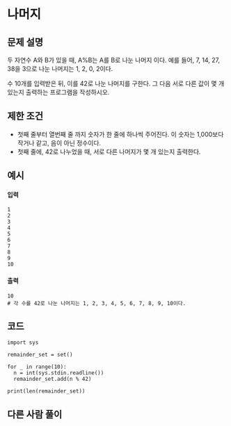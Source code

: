 # 나머지

## 문제 설명
두 자연수 A와 B가 있을 때, A%B는 A를 B로 나눈 나머지 이다. 예를 들어, 7, 14, 27, 38을 3으로 나눈 나머지는 1, 2, 0, 2이다. 

수 10개를 입력받은 뒤, 이를 42로 나눈 나머지를 구한다. 그 다음 서로 다른 값이 몇 개 있는지 출력하는 프로그램을 작성하시오.

## 제한 조건
* 첫째 줄부터 열번째 줄 까지 숫자가 한 줄에 하나씩 주어진다. 이 숫자는 1,000보다 작거나 같고, 음이 아닌 정수이다.
* 첫째 줄에, 42로 나누었을 때, 서로 다른 나머지가 몇 개 있는지 출력한다.

## 예시
#### 입력
```
1
2
3
4
5
6
7
8
9
10
```

#### 출력
```
10
# 각 수를 42로 나눈 나머지는 1, 2, 3, 4, 5, 6, 7, 8, 9, 10이다.
```
 
## 코드
```
import sys

remainder_set = set()

for _ in range(10):
  n = int(sys.stdin.readline())
  remainder_set.add(n % 42)

print(len(remainder_set))
```

## 다른 사람 풀이
```
```